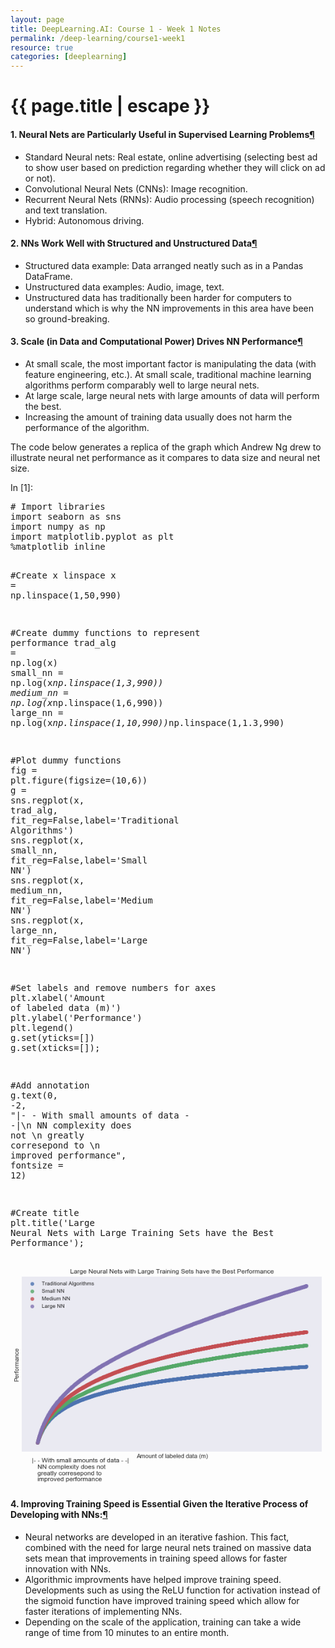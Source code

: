 ```yaml
---
layout: page
title: DeepLearning.AI: Course 1 - Week 1 Notes
permalink: /deep-learning/course1-week1
resource: true
categories: [deeplearning]
---
```


<h1 class="page-title">{{ page.title | escape }}</h1>

<div class="cell border-box-sizing text_cell rendered">
<div class="prompt input_prompt">
</div>
<div class="inner_cell">
<div class="text_cell_render border-box-sizing rendered_html">
<h4 id="1.-Neural-Nets-are-Particularly-Useful-in-Supervised-Learning-Problems">1. Neural Nets are Particularly Useful in Supervised Learning Problems<a class="anchor-link" href="#1.-Neural-Nets-are-Particularly-Useful-in-Supervised-Learning-Problems">&#182;</a></h4><ul>
<li>Standard Neural nets: Real estate, online advertising (selecting best ad to show user based on prediction regarding whether they will click on ad or not).</li>
<li>Convolutional Neural Nets (CNNs): Image recognition.</li>
<li>Recurrent Neural Nets (RNNs): Audio processing (speech recognition) and text translation.</li>
<li>Hybrid: Autonomous driving.</li>
</ul>

</div>
</div>
</div>
<div class="cell border-box-sizing text_cell rendered">
<div class="prompt input_prompt">
</div>
<div class="inner_cell">
<div class="text_cell_render border-box-sizing rendered_html">
<h4 id="2.-NNs-Work-Well-with-Structured-and-Unstructured-Data">2. NNs Work Well with Structured and Unstructured Data<a class="anchor-link" href="#2.-NNs-Work-Well-with-Structured-and-Unstructured-Data">&#182;</a></h4><ul>
<li>Structured data example: Data arranged neatly such as in a Pandas DataFrame.</li>
<li>Unstructured data examples: Audio, image, text.</li>
<li>Unstructured data has traditionally been harder for computers to understand which is why the NN improvements in this area have been so ground-breaking.</li>
</ul>

</div>
</div>
</div>
<div class="cell border-box-sizing text_cell rendered">
<div class="prompt input_prompt">
</div>
<div class="inner_cell">
<div class="text_cell_render border-box-sizing rendered_html">
<h4 id="3.-Scale-(in-Data-and-Computational-Power)-Drives-NN-Performance">3. Scale (in Data and Computational Power) Drives NN Performance<a class="anchor-link" href="#3.-Scale-(in-Data-and-Computational-Power)-Drives-NN-Performance">&#182;</a></h4><ul>
<li>At small scale, the most important factor is manipulating the data (with feature engineering, etc.). At small scale, traditional machine learning algorithms perform comparably well to large neural nets.</li>
<li>At large scale, large neural nets with large amounts of data will perform the best.</li>
<li>Increasing the amount of training data usually does not harm the performance of the algorithm.</li>
</ul>

</div>
</div>
</div>
<div class="cell border-box-sizing text_cell rendered">
<div class="prompt input_prompt">
</div>
<div class="inner_cell">
<div class="text_cell_render border-box-sizing rendered_html">
<p>The code below generates a replica of the graph which Andrew Ng drew to illustrate neural net performance as it compares to data size and neural net size.</p>

</div>
</div>
</div>
<div class="cell border-box-sizing code_cell rendered">
<div class="input">
<div class="prompt input_prompt">In&nbsp;[1]:</div>
<div class="inner_cell">
    <div class="input_area">
<div class=" highlight hl-ipython3"><pre><span></span><span class="c1"># Import libraries</span>
<span class="kn">import</span> <span class="nn">seaborn</span> <span class="k">as</span> <span class="nn">sns</span>
<span class="kn">import</span> <span class="nn">numpy</span> <span class="k">as</span> <span class="nn">np</span>
<span class="kn">import</span> <span class="nn">matplotlib.pyplot</span> <span class="k">as</span> <span class="nn">plt</span>
<span class="o">%</span><span class="k">matplotlib</span> inline

<span class="c1">#Create x linspace</span>
<span class="n">x</span> <span class="o">=</span> <span class="n">np</span><span class="o">.</span><span class="n">linspace</span><span class="p">(</span><span class="mi">1</span><span class="p">,</span><span class="mi">50</span><span class="p">,</span><span class="mi">990</span><span class="p">)</span>

<span class="c1">#Create dummy functions to represent performance</span>
<span class="n">trad_alg</span> <span class="o">=</span> <span class="n">np</span><span class="o">.</span><span class="n">log</span><span class="p">(</span><span class="n">x</span><span class="p">)</span>
<span class="n">small_nn</span> <span class="o">=</span> <span class="n">np</span><span class="o">.</span><span class="n">log</span><span class="p">(</span><span class="n">x</span><span class="o">*</span><span class="n">np</span><span class="o">.</span><span class="n">linspace</span><span class="p">(</span><span class="mi">1</span><span class="p">,</span><span class="mi">3</span><span class="p">,</span><span class="mi">990</span><span class="p">))</span>
<span class="n">medium_nn</span> <span class="o">=</span> <span class="n">np</span><span class="o">.</span><span class="n">log</span><span class="p">(</span><span class="n">x</span><span class="o">*</span><span class="n">np</span><span class="o">.</span><span class="n">linspace</span><span class="p">(</span><span class="mi">1</span><span class="p">,</span><span class="mi">6</span><span class="p">,</span><span class="mi">990</span><span class="p">))</span>
<span class="n">large_nn</span> <span class="o">=</span> <span class="n">np</span><span class="o">.</span><span class="n">log</span><span class="p">(</span><span class="n">x</span><span class="o">*</span><span class="n">np</span><span class="o">.</span><span class="n">linspace</span><span class="p">(</span><span class="mi">1</span><span class="p">,</span><span class="mi">10</span><span class="p">,</span><span class="mi">990</span><span class="p">))</span><span class="o">*</span><span class="n">np</span><span class="o">.</span><span class="n">linspace</span><span class="p">(</span><span class="mi">1</span><span class="p">,</span><span class="mf">1.3</span><span class="p">,</span><span class="mi">990</span><span class="p">)</span>

<span class="c1">#Plot dummy functions</span>
<span class="n">fig</span> <span class="o">=</span> <span class="n">plt</span><span class="o">.</span><span class="n">figure</span><span class="p">(</span><span class="n">figsize</span><span class="o">=</span><span class="p">(</span><span class="mi">10</span><span class="p">,</span><span class="mi">6</span><span class="p">))</span>
<span class="n">g</span> <span class="o">=</span> <span class="n">sns</span><span class="o">.</span><span class="n">regplot</span><span class="p">(</span><span class="n">x</span><span class="p">,</span> <span class="n">trad_alg</span><span class="p">,</span> <span class="n">fit_reg</span><span class="o">=</span><span class="kc">False</span><span class="p">,</span><span class="n">label</span><span class="o">=</span><span class="s1">&#39;Traditional Algorithms&#39;</span><span class="p">)</span>
<span class="n">sns</span><span class="o">.</span><span class="n">regplot</span><span class="p">(</span><span class="n">x</span><span class="p">,</span> <span class="n">small_nn</span><span class="p">,</span> <span class="n">fit_reg</span><span class="o">=</span><span class="kc">False</span><span class="p">,</span><span class="n">label</span><span class="o">=</span><span class="s1">&#39;Small NN&#39;</span><span class="p">)</span>
<span class="n">sns</span><span class="o">.</span><span class="n">regplot</span><span class="p">(</span><span class="n">x</span><span class="p">,</span> <span class="n">medium_nn</span><span class="p">,</span> <span class="n">fit_reg</span><span class="o">=</span><span class="kc">False</span><span class="p">,</span><span class="n">label</span><span class="o">=</span><span class="s1">&#39;Medium NN&#39;</span><span class="p">)</span>
<span class="n">sns</span><span class="o">.</span><span class="n">regplot</span><span class="p">(</span><span class="n">x</span><span class="p">,</span> <span class="n">large_nn</span><span class="p">,</span> <span class="n">fit_reg</span><span class="o">=</span><span class="kc">False</span><span class="p">,</span><span class="n">label</span><span class="o">=</span><span class="s1">&#39;Large NN&#39;</span><span class="p">)</span>


<span class="c1">#Set labels and remove numbers for axes</span>
<span class="n">plt</span><span class="o">.</span><span class="n">xlabel</span><span class="p">(</span><span class="s1">&#39;Amount of labeled data (m)&#39;</span><span class="p">)</span>
<span class="n">plt</span><span class="o">.</span><span class="n">ylabel</span><span class="p">(</span><span class="s1">&#39;Performance&#39;</span><span class="p">)</span>
<span class="n">plt</span><span class="o">.</span><span class="n">legend</span><span class="p">()</span>
<span class="n">g</span><span class="o">.</span><span class="n">set</span><span class="p">(</span><span class="n">yticks</span><span class="o">=</span><span class="p">[])</span>
<span class="n">g</span><span class="o">.</span><span class="n">set</span><span class="p">(</span><span class="n">xticks</span><span class="o">=</span><span class="p">[]);</span>

<span class="c1">#Add annotation</span>
<span class="n">g</span><span class="o">.</span><span class="n">text</span><span class="p">(</span><span class="mi">0</span><span class="p">,</span> <span class="o">-</span><span class="mi">2</span><span class="p">,</span> <span class="s2">&quot;|- - With small amounts of data - -|</span><span class="se">\n</span><span class="s2">   NN complexity does not </span><span class="se">\n</span><span class="s2">   greatly corresepond to </span><span class="se">\n</span><span class="s2">   improved performance&quot;</span><span class="p">,</span> <span class="n">fontsize</span> <span class="o">=</span> <span class="mi">12</span><span class="p">)</span>

<span class="c1">#Create title</span>
<span class="n">plt</span><span class="o">.</span><span class="n">title</span><span class="p">(</span><span class="s1">&#39;Large Neural Nets with Large Training Sets have the Best Performance&#39;</span><span class="p">);</span>
</pre></div>

</div>
</div>
</div>

<div class="output_wrapper">
<div class="output">


<div class="output_area">
<div class="prompt"></div>



<div class="output_png output_subarea ">
<img src="data:image/png;base64,iVBORw0KGgoAAAANSUhEUgAAAkoAAAGbCAYAAAA7qb+OAAAABHNCSVQICAgIfAhkiAAAAAlwSFlz
AAALEgAACxIB0t1+/AAAIABJREFUeJzs3XeYVNX9x/H3zLK7sMvSUXqxcCyAgg0EhWBDxRZrEmMJ
KmowiVGTWMGCGjUay09sWKNRYwdRLCAWwIYNxGNjV1TK0qQtW+f3x727zM7O7E6vn9fz+MhOuffM
7OzMZ77ne+71+Hw+RERERKQpb6oHICIiIpKuFJREREREQlBQEhEREQlBQUlEREQkBAUlERERkRAU
lERERERCaJXqAUj0jDH9gEXW2rZpMI6lwNnW2gf8Lr8YGGitPSMJY5gMdLHWTgy4/AxgKrCPtXaR
3+UzgGestQ+3sN37gXustR/HcawPAE9aa9/w374x5i3gLmvtMy3c/2Gc3/st8RpTpIwxuwFPuD92
AtrjvAYAHrHW3hbBtmYCF1trv2zmNtcA31prH41yyIHbOxK4AijCeR9cDPzVWvtjC/fbBxhvrT03
gn2VAidYaz+KesARMsb0B26x1h4fj/cJY8xo4BXAuhe1AlYD51lrl0S5zZDPpfu30Bf4BfABBcBH
7v62RLifqcBY4Alr7eXRjFVym4KSxEsdcIsx5m1r7depHkwAD/BfY8w+1tqtEd73EODeeA7GWntW
IrefDG6o2RMawugJ1tpxUW7riDBuc1U02w7GGNMDeATYy1pb5l52OfA0sH8Ld98d6BWvsSRQX8DE
eZvfWWv3rP/BGPM34A6c13A0WnouL6n/0mCM8eD8fq4BLo5wPxOAPi2FYJFQFJSylDFmAPB/QFug
B/ApcLK1dqsxphJ4EdgD+B2wHfBPoNa93cHASGttqTFmPHA+zjTtGmCitfarILusAP6FE0iGW2ur
AsZT4O5jFJAHfAL8yVq7IfAbd/3PON9Y3wGWAP3c+54JHAu0BopxKhHPt/B0vInzjfQWYGLglcaY
nsBdQB8gH6fac70xZor73D1ujDkN6IlThahzn6tLrLVv+20nD1gBDLfWfmuM+QfON+C+7vWvA7cB
f3P3NyRg+wDHuB9A2wNv4FTp6lp4fP6P5bJgz49bcRsOdAc+B84B7gGGAeuBLwGstWeEej7CHYM7
jsD9XYQTCLcHugFlwEnW2lV+v++2wBTge2AgUAj80Vo7x7+KZozZCtyI8wHdA7jdWvtv9/m/GTga
pxLxPrCbtXZ0wPC64Lwe/Css/8Z57dePv8nrHtiM80Hd3hjzEHAB8BCwM85r4mNgQojf1wRjzD04
f2uPWWsvN8Z4cV4Pw4ASnEB/FrAIWAYMsNaucMezALga57Uc9O/Ib+x5wANAT2PMLJygkOfuf1+g
A85r91n39pcDx7uPtRQ431r7c5DH0MANLp2A5c09Z9bar4wxI4Fb3fH6gBuAD/yfS2vtmc3tz1rr
M8bMAY5w97UrcDvQ2d3uHdbaB93K1+04v6tiYIv7vL5ijDkfWIvz2u7sjuVf1tpHg9zvb8Bk4Gec
QLcFmAT8CSeAPmutvTDU79Ba+577mt0ADAJ6A18Bp1hrNxlj9sMJmcVAFc7f6exQj6u550YSTz1K
2etsnCmQ4cBOQH/gSPe6AmC6tdbgTJc8BpzqflucgxMIMMaMAk4HDrDWDgFuAp5rZp9TcN5ogn2o
/gOowfkWvwfOG9CNYTyOXsC11toB7rgPBkZZawcDl+O82bbEB5wGnGSMCVb1eAx40Fq7F84HycHG
mJPcMv3PwO+ste/jfAifb63dG7gSGO2/EWttLTAdp8yP+/8CY8wAY0x7nArMG363D9w+OG+2w4Fd
gcOBEWE8PgCMMX1p/vnpCwy11p7qjr8VsIt7nyEtPR/hjiPE/k4B5ruvxx1wPnh+H+Q+++F8eA0B
puF8WAUqBFZba0fgBKwbjTGtcULGXjghaziwY7BBWWs/B+4HPjHGfOlOfx4FzILQr3tr7TLgKuAd
94P9OKDE/bvZx938DiGei63u62Zf4CJjTG/3sfbACda74VS5/mGt/QV4HjjVHc+uOIFzFmH8Hbmv
w7NwKkCHuRe3Bl631g7FCa03uds+DeeDfF/3cczECVnB7GiM+dQY86m73/NwAmZL7xVXA7e6r6c/
AGOCPJfNMsZ0BE4G5hhjWgHPuM/VXjih8WJjzDD35gOB31hr93BfbwC/AuYDLwF3un8fhwPXG2OG
B94PqMT5nV5nrd0FWAlcivMeOhT4o1uZDPo79Bv6XjjvA7u6tzvRGJMPvABcY60diPNefbv7ZbK5
xyUpoqCUvf4OlLvViak4f6T+36Dfcf9/IPCltfYzAGvtIzjfgsB5U9gJmOe+Od4EdDLGdAq2Q/eb
9KnAmcaYwHL8OOAYnA+nT3GqHruF8ThqcN7gcKdJTgd+Z4y5ETg34DGFZK1dDowHHjTGdKu/3BhT
jPOGdK07rgU4lZQ9g2zmSeB5t8eoI+6HTYDngcONMSU4H25P4FQ+jgBeDay0BfGUtbbW7cP4BqcC
EZYwnp8F1toa999HANOstXVuNeIRiPj5aEnD/qy1t+O8jv4K3I3zoRTsd1dmra2v7CzEqVoE86Lf
bQpxvpkfATxqrd3qPs8hpzSttRfh/H6uxKmG3gzMdasx4b7u3wV2d/tp/gH821r7bYhdPuHudwXO
h+521tr5OBXKCcaYW9hWVQMnyJ3u/vtM4CH37yvav6Oq+goSTuWs/nU1Dqca8pG7vQsIPWX3nbV2
T/e/7jihZ5b7Wm/uOXsa+D9jzOM4weGyMMYLcLMbzD4D3sJ5vm8HBuCE4Afdfc0F2rAt7C+rn1IN
MABoba19DsCtmj3Lti82gfdbaq39pP6xA3OstVXW2tU475GdWvgdgvM3X2mtrQa+wHk9DwJqrbUv
u+P42Fo7yH3+mntckiKaeste/8X5/T4NvIzzYefxu36T+/+agMvBmUYAp/T7mLX27wBumbkHsC7U
Tq21PxhjzsX54PVvvM0D/mytfcXdVlucb7ngVHz8x1Dg9+/K+g9bY8xQnA/I24DXcN5IpoYaS5Cx
TTfG/M8dV7XfuDzA/m44wRjTBWjSy+ROl0wDDgXOAP5hjNkrYKrldZxv5EfivLm/jvPNewvwVBjD
rPb7d+Dz0qwwnp9Nfv8O/L3Xuv8P+/kIQ8P+jDH/xKmmPIhTtcwn+GOr8Pt3c4+/AhqmZHBvF+ox
NWKMORrobK19COeD8ll3ynIZzodSWK97a+1SY8xOOJXFMcAbxpgLbPBm/Ca/V+M0lN+OM2X9Is7U
zKnutt81xrQyxuwL/JZtvVPN/R01J9TrKg/4p7V2qru9QpwvAS2y1j5rnEbp3WjmObPW3muMmY7z
dzMWmGyMGRzGLi4J9ly6YXa9bdwvtT3OdOswGr/O/QUrDHhxXosEuV9lwM/VAT/T3O/QFez1XOP+
2387A93rQj0uSSFVlLLXYTil3adw/ij3w3kzC/QeMKD+jcsYczxOD4MP58P2N8aY7u5tz8XpkWiW
tfZ/OCtk/uJ38SxgojGmwH0TvR+nVwGgHNjb3f8wnG/6wRwIfGStvRUnBBwb4jE15yKcN/CD3LFu
wKma/NXdfwec5+QY9/Y1QL77oVUKFFtr78HpxdiVbW+y9Y99qzu2SWwLK8OBA4BXg4ynJnAbMYjk
+XkZp/LnNcYU4XwY+8J4PqJ1GE7F5TFgFU6VLdLfXUteBk41xhS60zNnEPCB5NoI3GCclXv1+uOE
we9o/nXf8PsyxpyH06P0mhsQZuFUysJ1CM4U+FTgQ5r+vh4A7gQ+t9b+4F7W3N+Rv3BfV7OAs4wx
7dyfr8GZem2RMWYEzpcaSzPPmTFmHjDEOitMz8F5f+kYwRgDWWCrMaZ+arI3Tl/XXmHcr8oY82v3
fj1werNej2IM9Vr6HYYah6++6u5+wZlN9I9LEkxBKfMVG2M2Bfw3CKe8/bwx5iOcpt25OKXdRqy1
a4HfAI8aYxbifKDVAFustbNwGkdfN8Z8jvNh+mtrbbAPn0B/wmnYrXctTqPoJziNwx6c0ALONOGf
3XLz2ThNscH8F+hijPnSvc0mnPJ+SRjjARqCzG9o/AH6W2CYMeYLnAbg/1prH3evewGnEjQGJ/g9
4T5P/wP+YK0N/NYJzvTbAGC2tbYC+Ax4zwZfcfcC8JQx5tBwH4NrSsDv/L9E9vzcgBMMvsDpm1qF
U/WC5p+PaF2DsyryY5zelXcJ8nqM0cM44/0EmIfTJNtkKbm1dg5Oc/YjxphvjDFLcKoCx1hr17Xw
up8P7GKMeR6nMpkHfOn+nbVztxOue4BR7j7m44S0/m4AAqcquyeNe4aa+zvytxioNcZ8QPNVyQeA
GcACY8xiYDBOwAymoUfJHfO/cZ6X9S08Z38DrjHGfIJTTbzaWltK4+cybO606jE4Ae9znJB2pbX2
vRbuV40TZP7s3u8NnC+TcyLZf4CWfofBxlEJ/BqY5L7n3YPzXEX1uCTxPD5fOJ95kq3cb5JXAJOt
tVvcbzcvAz3CDESSgYwxpwAbrLUz3Tf1Z3EqI2FPZaYbN2xuZ639j/vz7ThN1H9P7chEJJOpRynH
WWd5fhXwoTGmGmce/iSFpKy3CLjXGHM9zvTJHEKvdsoUi4FLjDGX4Ly3fYbTHyYiEjVVlERERERC
UI+SiIiISAgKSiIiIiIhKCiJiIiIhJCQZu7y8o1qfBIREZGM0LVrScjDaKiiJCIiIhKCgpKIiIhI
CApKIiIiIiEoKImIiIiEoKAkIiIiEoKCkoiIiEgICkoiIiIiISgoiYiIiISQM0HpzjtvY+LEc/jt
b4/n178+kokTz+GKK/4e1baOPvowAB577GG+/HIRlZWVTJ/+AgAzZ07n3XfnxmXMM2dOZ+rUO4Ne
9/jjj3DMMYdRWVnZcNnEiedQVlYa0z4nTbqU6upqVqxYwbvvvh237YqIiGSihByZOx4WLV3Du58v
p3x9BV07tGHk4O4M7N856u1dcMGFgBM+yspKOe+8C2Ie4+9/fwYAy5f/zPTpL3DUUcdyxBFHxbzd
cLz22iscdNChvPnma3Hd59VX3wDAwoUfUlZWysiRB8Zt2yIiIpkmLYPSoqVreHbu9w0/r1xX0fBz
LGEpmIULP2Lq1DvJz8/n6KOPo7CwkOee+x81NTV4PB6uv/4WSkpKuOmmKSxd+j09e/aiqqoKgClT
JnPQQYcyd+5sSkuX8tBD91NXV0fnzp059tgTuPPO2/j8808BOOSQsZx00m+YMmUy+fn5rFixnDVr
VnPZZZMxZheeffYp5s6dQ0VFBR06dOD6629pdsw9evTi2GOP55prrmoSlNavX8/VV19OdXU1vXv3
ZeHCD3nqqRf48MMF3HffVAoLC2nXrj2XXnoV33xjGz3+Bx64h8cee5r//Odhtm7dyqBBgwF48MH7
WLduLRUVFUyePIWVK1fwn/88TH5+PqtWreSYY45n4cKP+PbbrznxxN9w3HEncO+9/8cnn3xMbW0N
o0aN4dRTz4jr705ERCTR0nLq7d3Pl0d0eayqqqq4++4HGDv2SJYt+4Gbb76dqVOn0a9ffz74YD5v
vz2Hqqoq7rvvYSZMmEhl5dZG9z/ttD/Qr19/zjzz7IbL3nvvHZYv/5n77nuYqVOn8frrr/Ldd98C
0K1bd2699S6OP/5kXnrpOerq6vjll1/497/v5v77H6G2tpYlSxaHHO+MGS9y1FHH0qdPP/Lz81m8
eFGj6x99dBoHHDCau+66jzFjDqK2thafz8dNN13P9dffzF133ceeew7lkUemNXn8AF6vl1NPPYND
DhnLyJGjANh//5Hcccc9DBu2P2+99SYAq1atYsqUm7nookt59NEHufLKa7jlljt48cXnAHj99VeZ
NOk6/u//HqBt25JYfkUiIiIpkZYVpfL1FSEu3xr08lj16dO34d8dO3biuusmUVRURFlZKQMHDmbF
iuXsuuvuAHTr1o3tttu+xW2WlS1ljz32xOPx0KpVK3bffRClpU5VbOedDQDbbbc9X3zxGV6vl/z8
fCZPvpw2bdqwatUqampqgm53w4YNzJ//HuvWreWZZ55i8+ZNPPfcU+y++8CG25SWlnL44eMAGDx4
COBUmYqKiunadTsA9txzCPfeezf77z+y0eMPxZhdAejcuTNr1qwBYIcddqRVq1aUlJTQo0dP8vPz
KSlpR1WV0zd11VXXcs89d7JmzRqGDdu/xX2IiIikm7QMSl07tGHluqZhqWuH1gnZn9frnDR406ZN
TJt2L88+OwOACy/8Iz6fj379duDNN2cBv2H16nLKy8sb3d/j8eLz1TW6rG/f/syc+RInn/w7ampq
WLTocze8zMPjaXyS4m+//Ya3336L++9/hK1btzJ+/Kkhx/raazMZN+4Y/vjHPwOwdetWTjzxaNat
W9dwmx122JFFi75g550Nixd/AUCHDh3YsmUzq1evpkuXLnz66UJ69+7T6PE3fkyeRo8pcMzOZSGH
SVVVFXPmvMnkydcDcOqpJ3LwwYfRrVv30HcSEZGctGzpWubN/pb1ayrw+XwUts5nj317MXR4y1/k
Ey0tg9LIwd0b9Sj5X55IxcXFDBq0B+eeeyZ5eU6lZPXqco444ig+/PB9zj77dLp1606HDh0a3a9j
x45UV9dw9913UFhYCMCIEQfwyScfM2HCmVRXVzNmzMEYs0vQ/fbq1Zs2bdpw3nl/AKBz5y6sXl0e
9LbTp7/IlVde0/Bz69atGTVqDNOnP99w2amnnsG1117F7Nmv06VLV1q1aoXH4+Fvf7ucyy+/BK/X
Q0lJOy67bDLff/9t0P3suONOPProgwwYEHzMLSkoKKBdu3acc84ZFBYWss8+w9h++25RbUtERLJP
fThaW76lyXVbK6r56N1SgJSHJY/P54v7RsvLN8a80W2r3rbStUPrmFe95ZL589+lQ4eO7Lrr7nz4
4fs89thD3HHHPakeloiI5LiF88tYuOAHqitrW7ytxwPFJYX8/vzhCR9X164lIedI0rKiBM7qNgWj
6HTv3pMbbriGvLw86urq+MtfLk71kEREJEdFEo78+XxOZSnV0raiJCIiIpkp2nAUqG07VZREREQk
wzXXbxQtjwd2H9IjbtuLloKSiIiIRCwR4cjfgIHbp7yRGxSUREREJEyJDkd4oHOXYoaP2ZHe/Tsl
Zh8RUlASERGRkOLVbxSKxwOd0iwc+cupoPTYYw/z0UcfUFvrnMftj3/8C7vssmvU25s48RwuueQy
3nhjVsP53erNnDmdBx+8j0cffZKiomIAJk26lGOOOZ7u3XtwyinHce+9Dzfs/4UXnmHNmjWMHz8h
tgcpIiISg2VL17JwXhkrf95AbW1i1mYVFOYxZFiftJhaa0naBqUla75m/vIPWV2xli5tOjG8+z7s
2nlA1NtbuvR73nvvbaZOnYbH4+GbbyzXXTeZRx75b9zGHGjr1q3cfvu/uPTSq5pcV1zclhtuuJr7
73+UgoKChI1BRESkJQmfUiOzwpG/tAxKS9Z8zUvfv9Lwc3nF6oafow1Lbdu2ZeXKFbz88ovst9/+
7Lyz4f77HwGcytBOOw1g6dLvaNOmDYMHD+GDD+azadMmbr31LvLyvNx443Vs2rSR1avL+fWvT+K4
405oYY9w+OHj+OKLz3jvvXcYMeKARtf16tWbPfccwn333c3EiX+J6jGJiIhES+EoPGkZlOYv/zDk
5dEGpa5dt+PGG2/l2Wef4sEH76d169acc875jB59EAC77bY7f/nLxfz1rxfQunVr/v3vu7nuukl8
+ulCtt++GwcffCijRo1h9epyJk48J6yg5PV6ufzyyVx88Z8YOHBQk+vPOus8zj77dD777NOoHpOI
iEgkEt1vlI7N2LFKy6C0umJt8Mu3Br88HD/+uIzi4mIuu2wSAF999SUXX/wnhg7dG6DhnGYlJW3p
16+/++92VFVV0qlTJ55++gnmzp1DUVExNTU1Ye+3d+8+nHjiKfzrX/9schLZgoICLrtsEldffTlH
HXVc1I9NREQkFIWj2KRlUOrSphPlFaubXt46+l/Ad999w4svPs8//3kr+fn59O7dh7ZtS/B68wDw
BKYYP08++R8GDhzMccedwMKFHzF//rsR7fv440/mnXfm8t1333LMMcc3us6YXTjkkLE8/vgjYVWp
REREWpLrK9XiKS2D0vDu+zTqUfK/PFqjRo2htHQpZ511GkVFbair83H++X+mbdu2Ld53xIgDue22
m3jzzddo27YteXl5VFVVhb1vj8fDpZdO4vTTTw56/e9/fybvvfdO2NsTEREJlOhwlA39RtFI23O9
Nax627qWLq1jX/UmIiKSbRIajrJ8Ss1fc+d6S9ugJCIiIk0pHMWfToorIiKSoRK9jD+X+o2ioaAk
IiKSZhIdjnK13ygaCkoiIiJpQOEoPSkoiYiIpIjCUfpTUBIREUkihaPM4k31AJJl4cKPGDlyb954
Y1ajy08//RSmTJkc1jbKykqZOPEcACZNupTq6uq4jG3ixHO4445/NfxcWVnJCSccBcC0afdy9tmn
NToa+DnnnMHy5T/HZd8iIpJ4C+eX8dAd7zH1xreY8dTncQ9JBYV57DeqP+f9YzTjLzxAISmO0rai
tHnxIja8+zZV5eUUdO1Ku5EHUrz7wJi22bdvP9588zUOPvgwAL777lsqKiqi2tbVV98Q01gCvfHG
axxwwGiGDNmryXXLly/nP/95mDPOOCuu+xQRkcTRASCzQ1oGpc2LF7H6uWcafq5atarh51jC0k47
7cwPP5SxadMm2rZty6xZMzn00MNZuXIFALNnv8FTTz2O1+tl8OA9Oe+8C1i9ejXXXHMFPp+PTp06
N2zrhBOO4vHHn+GWW27goIMOZdiw/VmwYB5vvvkal18+mZNPPpaBAwezbNkP7LXXPmzevIklSxbT
p09frrzy2iZj+/OfL+Kmm6Ywbdp/yMvLa3Tdb397GjNmvMD++49sOCediIikHx3jKPuk5dTbhnff
Dn55HE7zMWrUGObOnY3P52PJksUMHDjY2faGX3jwwXu5/fapTJ06jdWrV/Hhhwt49NFpHHzwYdx5
570ceODosPezYsVyzj77fO6++wGeeeYpjjvuRO677xE+//wzNm7c2OT2O+00gLFjj+TOO29rcl1R
URv+9rfLmTLl6ohOnSIiIom3cH4ZD9z2DlNvfIv35y6Nb0jyQOeuxYw7eTDn/X00J43fRyEpydKy
olRVXh708uoQl0fikEPG8q9/3UiPHj3ZY48hDZf/+OMy1q9fx8UX/wmALVu28NNPP7Js2Q8cddRx
AAwatAfPP/9M0O0C+B/lvF279nTr1g2ANm3a0L//DgAUF7elqqoSKGly/1NPPYPzzhvPggXzmly3
555D2XvvfXnggXsif9AiIhJXqhzljrQMSgVdu1K1alWTy/O7do152z179qKiooJnnnmSCRMm8vPP
PwHQvXtPtttue/7977tp1aoVM2dOZ+edB1BWVsbixZ+z884DWLLky6ZjLShgzZrVAHz99VcNl3s8
IY+GHlJeXh5XXDGZv/71gqDXn3PO+Zx99mkN+xMRkeRROMpNaRmU2o08sFGPUsPlIw6Iy/YPOugQ
Zs2aSZ8+fRuCUseOHTn55N8xceI51NbW0r17D8aMOYTTTx/PNddcwRtvvEaPHj2bbOuoo47lhhuu
4bXXXqV37z4xj61Pn36cdNJvefrpJ5pcV1hYyGWXTWLChDNj3o+IiLQskeHI4/XQqXORwlGaS9uT
4m5evIgN771DdXk5+V270m7EATGvehMREWlJIsORVqqlp+ZOipu2QUlERCRZFI5yW3NBKS2n3kRE
RBJN4UjCoaAkIiI5Q+FIIqWgJCIiWU3hSGKhoCQiIllH4UjiRUFJRESygsKRJELOBKWFCz/ixRef
jfvJbJtzwglHcdJJv+Wkk34DQFlZKTfffD133XUfU6ZMZvPmzVx//c0Ntz/66MN46aVZSRufiEgm
W7Z0LQvnlbHy5w3U1sZ/sbXCkUAaB6VlS9fy1efL2bB+K+06tGaXwd0z8oBcTz/9BMOGDadPn35N
rvv880959dWXGTv2yOQPTEQkAy1bupZ5s79lbfmWhGxf4UgCpWVQWrZ0Le/P/b7h51/WVTT8HO+w
NGfOGzz33P+oqanB4/Fw/fW38P333zJ16p3k5+dz9NHHUVLSjmnT7qG4uC0lJe3YccedGD9+Avfc
cxefffYJdXV1nHzy7xgz5uAm27/ggguZMuVq7r77gSbXnXvuH5k27T6GDt2b7bbbPq6PS0Qkmyyc
X8ZH88qora6L+7YVjqQ5aRmUvvp8eYjLV8Q9KC1b9gM333w7rVu35qabpvDBB/Pp0qUrVVVV3H//
I9TW1nLKKb/m3nsfpFOnzlx99RUAzJ//HsuX/8TUqdOorKxkwoQz2Wef/SgpaXyy22HDRrBgwTwe
f/wRRo0a0+i6Ll224+yzz+XGG6/l1lvviuvjEhHJdOo5knSQlkFpw/qtIS6viPu+OnbsxHXXTaKo
qIiyslIGDhwMQJ8+zh/P+vXrKC4uplOnzgDssceerFmzhu+//xZrv2LixHMAqKmpYcWKnykpMU32
ccEFFzJ+/O/p2bNXk+sOPfRw3n57Ds8/3/TcdiIiuUbhSNJNWgaldh1a88u6pqGoXYc2cd3Ppk2b
mDbtXp59dgYAF174R+pP6eL1Okcz79ixE1u2bGbdunV07NiRxYsX0a1bd/r27ceQIXvz979fTl1d
HQ8//EDQIARQVFTMJZdcxuTJlzcEMH8XXXQpEyacwZYtm+P6+EREMoHCkaSztAxKuwzu3qhHadvl
3WLa7gcfvM/48b9v+HnSpGsZNGgPzj33TPLyWlFSUsLq1eV0796j4TZer5cLL/wbl1zyZ4qL2+Lz
1dGrV29GjDiQTz75mPPPP4uKii0ceOCvKCoqDrnvoUP35uCDD+Xrr22T6zp27MgFF1zIpZdeHNPj
ExHJFApHkinS9qS4zqq3FWxYX0G7Dm3YZXC3lK16e+yxhzj55N9RUFDANddcyT777Mfhh49LyVhE
RDJVwlb/EX6rAAAgAElEQVSseaBzl2KGj9kxI1dHS+pl5Elxe/fvlDYv+KKiIiZMOIPWrVvTrVsP
Djro0FQPSUQkIyRyOX/nrgpHknhpW1ESEZHMlMhwpGk1SYSMrCiJiEhmSdSxjhSOJJUUlEREJGqJ
aspWOJJ0oaAkIiIRUTiSXKKgJCIiLUpU31GrfC977d9X4UjSloKSiIgEpeX8IgpKIiLiR+FIpDEF
JRGRHKdjHYmEpqAkIpKDdKwjkfAoKImI5BAd60gkMgpKIiJZLlHL+bViTXKBgpKISBZKVDhSU7bk
GgUlEZEskai+I48HOikcSY5SUBIRyWA6EKRIYikoiYhkoIQ0ZWtaTaQJBSURkQyRqOqRjnUkEpqC
kohIGktUONJyfpHwKCiJiKShREytKRyJRE5BSUQkTSRiSb+askVio6AkIpJCCZlaU1O2SNwoKImI
pEAiptbUlC0SfwpKIiJJoqk1kcyjoCQikkAL55fx2Yc/snVLdfw2qqk1kaRRUBIRiTMd70gkeygo
iYjEgY53JJKdFJRERGKQiKZs9R2JpA8FJRGRCGlqTSR3KCiJiIRJR8sWyT0KSiIizUhE9ahNUT6D
9+mlcCSSARSUREQCJCIcqe9IJDMpKImIuOI+tabjHYlkPAUlEclpiageqSlbJHsoKIlITop39UhT
ayLZSUFJRHKGqkciEikFJRHJeqoeiUi0FJREJCvFvXqkxmyRnKSgJCJZJd7VI02tieQ2BSURyXjx
rh5pak1E6ikoiUjGUvVIRBJNQUlEMsrC+WUsXPAD1ZW1cdmeqkci0hwFJRFJe1rWL5JdNi9eRPnT
T1L180/g8zW53tumDR0PP5LOR4xLwegaU1ASkbSlZf0imWvNzBmsfeVlfBUVEd+3rqKCNS8+D5Dy
sKSgJCJpRdUjkczQUlUoZrW1/PLWHAUlERFQ9UgkHSU8DLWgdvOmpO8zkIKSiKSMDgopknqxTJEl
Wl5x21QPQUFJRJJv2dK1zH3VsvGXyrhsT1NrIs1L5zAUUl4e7Uf/KtWjUFASkeSJ5/SaptZEGsvI
MBSCt00RHQ8/IuX9SaCgJCIJFu/pNVWPJJdlUxgCwOOloGdPup54MsW7D0z1aIJSUBKRhFD1SCQ6
qW6gjrd0qg5FQ0FJROJq4fwyPny3lLra2N/gVT2SbJVVYSgDqkKxUFASkZjFc3pN1SPJFlkVhrxe
CnpkbxhqjoKSiEQtntNrJe0LGTXWqHokGSdb+oYyfYosURSURCRiml6TXJQNgUhhKHIKSiISFk2v
SS7IhukyhaH4UlASkWbFc3pN1SNJF5keiBSGkkdBSUSCitf0Wl6eh71H9lP1SFIio6fLsnw1WaZQ
UBKRBppek0yVsYFIYSjtKSiJCAvnl7FwwQ9UV9bGvC1Nr0kiZWQgUhjKaApKIjkqntUjTa9JvGVi
IFLfUHZSUBLJMcuWrmXuq5aNv1TGvC1Nr0msFIgk3SkoieQIrV6TVMq4VWaaLhOXgpJIltPqNUm2
jKoSKRBJCxSURLJUvAKSptcklEyqEmm6TKKloCSSReLVoO3xeujeqx1Dh/fV9JoAGVIl8njIa9uW
DoccpkAkcaOgJJIF4tWgreqRZEqVSBUiSRYFJZEMFq8G7ZL2hYwaa1Q9yiEKRJJKs0pn81rZHLbW
Bv9y1zqvNYf2Hc1h/cYkeWRNKSiJZKB49R9p9VpuyIRQpECUXVoKQi3ZWruVl5e+BpDysKSgJJJB
4hGQtHotu6V9L5FWmWWFWINQOGp9dbzz0wIFJRFpmQKSBJPuoUhVosy0ZM3XzCqdTemGH6j21aR0
LJurYz9zQKwUlETSVLxWsKlBOzukdShSlSijLFnzNc99M4PlW1biIz2nYusV5xeleggKSiLpJl4r
2NSgnbnSORSpSpQZkjE1lmh5Hi8H9ByW6mEoKImki3gFJDVoZ5Z0DUUKROktG4JQc9rkteYQrXoT
EYhPQFL/UWZIy9VnmjZLS5k0PRaLdApEoSgoiaSIAlJ2S8tKkUJRWsmFMJQJQaglYQUlY0xH4CZg
R+BE4GbgImvtugSOTSQrKSBln3SsFGnqLPUUhLJDuBWl+4HXgH2BjcBy4D/AkQkal0jWiUdA0gq2
9JBu1SKFotTJ5jDkwUOP4u05bqdx7Np5QKqHkzLhBqX+1tr7jDHnWWurgMuNMZ8lcmAi2SIeAUkr
2FIn3apFCkXJl61hSEEoPOEGpRpjTHtwXiHGmJ2B2E4uJZLlFs4vY+GCH6iurI16GwpIyZdO1SKF
ouTJ1jCUC1NjiRZuUJoEvAX0Mca8AAwH/pCoQYlksngcRVsBKTnSqVqkUJR42RiGFIQSz+ML883B
GNMF2A/IA9631q4Mddvy8o3Z8QoUiYACUvpLm2qR10tBD60+S4RsC0OaHkuOrl1LPKGuC3fV26+A
66y1I4wxBphvjDnVWjsvXoMUyVQKSOkrHYKRKkXxpzAkyRTu1Nu/gNMArLXWGHME8BiwT6IGJpLu
FJDSS1pMo+k4RXGVLUefVhDKbOEGpdbW2kX1P1hrvzLG5CdoTCJpTQEpPaRDMFK1KHbZUh1SGMpe
4Qalr4wx/8SpIgGcAnydmCGJpKdYA5LH66F7r3YMHd5XASlC6RCKVC2KTTZUhxSGclO4QWk8cB3w
X6AaeBs4O1GDEkknsQYkHUU7cukQjFQtilw2VIcUhiRQ2KveIqFVb5INli1dy5vTl1CxpTqq+ysg
hS/lwUjVoohkeiBSGJJA8Vj1dgZwC9DRvcgD+Ky1eTGPTiTNxHokbQWklqU6GKlaFJ5MDkQKQxIv
4U69XQWM9m/oFsk2CkiJlcql+gpGzcvU/iGFIUmGcIPSTwpJkq0UkBIjZcFI02ghZWog0tGnJZXC
DUofG2OeAV4DttZfaK19NCGjEkmS2S8vwX4R8iDzzVJAaixVwUjVoqYyMRCpOiTpKtyg1B7YiHOO
t3o+QEFJMlIsK9kUkBwp6TNStaiRTOwhUnVIMk1YQclae2bgZcaYNvEfjkhixbrU3wzanjFH7hrn
UWWOpFeNFIyAzAtEqg5JNgl31dvxOA3dbXFWvOUBbYDtEjc0kfiJdal/rh5JW8Eo+TJp2kyBSHJB
uFNvNwFnARcBU4DDgC6JGpRIvMTaqJ1rASnp02k5HIwyqUqkQCS5LNygtM5aO8cYMwJob62dbIz5
OJEDE4lVLI3auRKQUtFnlGvN10vWfM2s0tmUbviBal9NqofTLPUPiTQVblCqMMYMAJYAo40xs3Ea
vEXSTix9SG2K8zlo3K5ZHZCSPZ2WS8EoU6bNFIhEwhduULoC51xvvwf+AUwApiVqUCLRiKUPKZtX
siW7apQrwSgTQpECkUjsojrXmzGmo7V2Xajrda43SaZY+pCyNSAltWqU5X1GmdBLpB4ikdg0d663
sIKSMeYA4C9sO9cbANbaoF9TFJQkWWLpQ8q2pf7JDEfZWjVK91CkQCSSGDGfFBd4GLgaKIvHgERi
FUsfUrY0aidzSi0bg1G6hyJNm4mkh0jO9aajcEvKLZxfxkfzyqitrov4vtnQqN0Qjn76MaH78eQX
0HqHHeh0xLismE5L51CkKpFIegs3KN1hjPkPMBtoWN+q8CTJksuN2kmZUsuiPqN0DUUKRCKZKdyg
dL77/wP8LtO53iThYj1gZKb2ISUjHGXLdFo6rj7TtJlI9gg3KHW31mbep41ktFw7YGTCw1GGV43S
tVKkUCSS3cINSu8YY8YBr1pr0/vQspLxYplmy7Q+pESHo0yuGqVbpUhTZyKJNWN+KW998hObKqpp
2yaf0UN6Mm54v1QPK+zDAywHtoeGr3EewGetzQt2ex0eQKIRyzRbq3wve+3fNyP6kBSOmkq3apFC
kUj0Fi1dw9Ozv+Gn8i1R/zXneT3keT2MG9EvKWEpHocHGGut/SxO4xFpItpptkypICU0HHk8FPTs
lVFTaulULVIoEgltxvxSXllQRkVlbVL3W1vnRKy3Pvkp5VWlcIPSk4B6lCTuYplmS+dG7YZl/Mt/
hrrID2XQogzqN0qnapFCkeSqeFR5kq22zsfmisg/G+It3KD0pTHmKuB9oOErsbX27YSMSnJCtFWk
dG3UTvQxjjJlSi1dqkUKRZLNUlXpSbbiNvmpHkLYQakT8Cv3v3o+QMs8JGLRVpHSdZptzcwZrJnx
ElRVxX3b6R6O0qVa5MFDcX4RY3ofoNVnknEysdqTLKOH9Ez1EMILStbaXwEYY0qAPGvt+oSOSrJW
tFWkdJtmS2TPUTqHo3QIRqoUSbrLlWpPou3Wr2PK+5Mg/FVvO+D0Ke2Is+KtDDjJWvtNsNtr1ZsE
iraKlE7TbLkYjtJhGk3HKZJUU8UnudoU5nH4sL5JDUnxWPV2L3CTtfYZAGPMScD9wOiYRydZLdol
/+kyzZbIvqN0DEepDkaqFkmyqOqTeB4P9OxSzEljdmJg/86pHk7Uwg1KXepDEoC19mljzBUJGpNk
iUyeZktU31FeSQkdDjksLcJROkyjqVok8aTwkxgeoG1RPofs0zstpsKSLdygVGmMGWqtXQhgjNkL
2JK4YUkmy9Rm7YRMraXRMY5SHYxULZJIacor/rKlypNM4QalPwPPGmPW4oTLTsDJCRuVZKxMqyIl
amqtoFfvlIejVAcjVYskFAWg+ElFP0+uaTYoGWP+aa39O9ARGOD+5wWstTb+a6Elo01/8lN+LI1s
QWSqqkiJmFpLdc9RKoORqkUCmvqKlao96anZVW/GmFLgLOBuYDxONalBqANOatVbbol2qi3ZVaRE
VI9SHY5S1XytYJRbFICio2pP5ohl1dsU4FKgO3BNwHU64KRENdWW7CX/8a4eeQoK6DTu6JSEo1QF
I02jZScFoMio4pObwj2O0pXW2mvD3agqStkvmipSMqfZElE9SkXfUSqm01Qtyg4KQeFR1UcgPsdR
+i0QdlCS7BZNFSlZ02zxrh6lYmot2VUjBaPMokbolin8SDzppLgStnStIsW7epTsqTUFI/GnSlBT
mvKSVNJJcSUs0VSRevXrwFGn7JmgETkBaeWjD1OzZnVctpesqbVkT6cpGKUPVYMaUwCSTBBWj1Kk
1KOUXaJZ9p+oqbbNixex9uXpVHz3LdTG/o07WdWjZFaNFIxSQyFoG019SaaJuUfJGNMXeADoBxwA
PAH8wVpbGofxSZpKp6m2ePceJbp6VF81WrFlFXXUJWQf/rQqLfEUhBSAJDdFclLcm4F/AiuB/wKP
AgcmaFySYunSsL1m5gzWvPQC1NTEvK1EV4+SWTVSMIq/XA5CCkAioUVyUtzX3CN1+4D7jTF/TOTA
JHUinWqLdxUp3s3ZiaoeJbPXSNNpscvVIKQQJBKbcINShTGmF04DN8aYkUByj3gnCRfNVFs8q0jx
bM5OVPWoPhz9vGVFXLcbjKpGkculFWNqhBZJjnCD0oXADGBHY8ynOKvgTkzYqCTpIp1qi2cVKZ4B
qVWXLmz/+zPiWj1K1pSaglHLcqkqpEqQSHpo6aS4PYC7gJ1xjqF0AfAL8JVOipsdli1dy9xXLRt/
CT8ExGvZf9wCksdLQc+ecZ1eS0Y40nRacLkQhrxeDz06F6kaJJIBWqooPQR8DNwHnIyz0u3MhI9K
kmL2y0uwi1YSyadRPKba4rWCLd69R8kIR23zixnT+4CcrxplcxjSlJhIdmkpKPW01h4GYIx5E/g0
8UOSZEhFw3Y8VrB5WrWi09HHxq33KNHhKJerRtkahhSERHJLS0Gp4Su/tbbaGKPptgwXTcN2rFNt
cQlIcWzOTnQ4yrVeo2xroFYQEhF/4TZz18umL4Y5Z+H8Mj58p5S6uvB/jbFMtcUjIMWrOTuR4ShX
qkbZEogUhEQkEs2ewsQYUwn85HdRT/dnD+Cz1u4Q7H46hUn6iXRVW0n7QkaNNVFNtaVLQFI4ily2
TJdpxZiIRCKWU5hkzydADoukH8nr9bDPAf0YOrxvxPtJh4CUyHCUTVNqmV4dUlVIRJJFJ8XNYpH2
I0XbsL158SKWP3AfdRs3RDNMILYVbIk8CGSmh6NMrhApDIlIssR8UlzJPJH2I0XTsB3rcZBiWcGm
cNRYpgYihSERSXcKSlko0n6kSBu2UxWQEnlutUwKR5k2baYwJCKZTEEpyySyHykVASnXK0eZFIrU
QC0i2UhBKYtEEpIi7Uda/tADbHzv3ajGFU1AmlU6m1dK36S6LvzjPYUjXcNRJk2dKRCJSC5RUMoS
kYSkSPqRYlnJFmlASlT1KN3CUSaEovxWXnbo0Y4jh/fVdJmI5DQFpQwX6cq2cPuRYlrJ5vFQsv8I
up95Vlg3T0T1qMBbwNh+Y1IejtI9FKk6JCLSPAWlDBbJyrZw+5Fi7UMK9zhIiagepfogkOncT6SG
ahGR6CgoZaiF88v44O2lhHMYrHD7kWLpQwo3IMW7etTKk0f/9n05rO+YpIajdK0UKRCJiMSXglIG
iiQkhdOPFMs0WzgBKd7Vo1RUjtKxWqRpMxGRxFNQyjCRHCOppZC0ZuYM1sx4CaqqIh5HXrt2dBt/
TosB6YmvnmVt5bqItx9Mz+JuSQlH6VgtUigSEUkNBaUMEq+VbbFUkMJZyRbP6bVkNGWnUzDS1JmI
SHpRUMoQkYSk5la2Rd2H1MJKtnhPryWyepQu02gKRSIi6U9BKQOEG5I8Htj3wP5BV7Ylqg8pntNr
iaoepUMw0tSZiEhmUlBKc/EISdFWkZrrQ4rn9Fq8q0epDkYKRSIi2UNBKY2FG5JCHSMp2iqSp6CA
TuOODtqHNKt0Ni8vfZ1aX2whJJ7Vo1QGI02fiYhkNwWlNBVuSAp1jKRoqkjNNWrHKyB1bt2J35hf
x1Q9SmXztapFIiK5RUEpDYUbkoKtbIuqitRMo3a8AlIs02upCkaqFomIiIJSmoklJEVTRQrVhxSP
gBTL9FoqptMUjEREJJCCUhqJNiTFs4oUj4AUzfRaKqpGmkYTEZGWKCiliWhDUryqSPEISJFOryW7
aqRgJCIikVJQSgPRhKR4VJHicZDIVp5WHNH/4LCm15JdNVIwEhGRWCkopVg0IWnNzBmsefF5qA2/
EuNfRYrHQSLDDUj14ejH8i1R7ytcCkYiIhJvCkopFE1Iiniqza+KtGTN1zzx3g0JD0jJCkcKRiIi
kmgKSiky++UlEYWkaKba6qtIP3Qr4O4EB6RkhCOtShMRkWRTUEqBhfPLsF+sbPF29SEp4qk2vyrS
Y18+zYLPPop6rM0FpGSEI1WNREQklTw+X/zbasvLNyb7gMkZY+H8Mj54eyktPe31ISnSqbb6KtK7
xatiWsUW6hhIiQ5HqhqJiEiyde1a4gl1nSpKSRRpSFp2681UfLk47O2XjBjJ+qMP5Novn2Tjyk1R
jTHUMZBmzC9lxrxSqqrrotpuc1Q1EhGRdKWKUpJEEpLGDGoVWT9SXitqDx7BEz1WRN2HFCwgJeo4
R6oaiYhIOlFFKcWWLV3LR++VtRiSStoXsn+7H/npjvD7kfLatWPxwYZZrZdAZeRjCwxIiZpaUzgS
EZFMpKCUBHNftdTWND9llZfnZZDne9Y893rY263daxAPDtzMxuqyiMcUGJASMbWmcCQiIplOQSnB
pj/5KRt/ab7U4/HATr4y2nz0ZngbzWvFD8N24Pm+K6E6svGU5Lfl9N1OYdfOA5gxv5S7FsyN69Sa
wpGIiGQTBaUECudYSR4PDPAso9fX4YWkmuLWvLxfEaXdWj4Gk7/6Zf49fXvw3xe+4cfy2RHdvzkK
RyIikq0UlBIknGMlRRKSfMCP3Vvz3K/aRTQODx7267YXQ9ocxKOvfMXqXz6L6P7N6dVV4UhERLKb
Vr0lwOyXl4R1QMmdNi6i78qWDwbpA77coZA3hrWPaBydW3eif93+vP9+Xdx6j7SUX0REso1WvSVR
eCHJR7cN39J3VfMhyQfUeWHBoCI+2r1t2GMoyW+L8Yxm/nu1/FhbE/b9QinI9zJu/34KRyIiknMU
lOIovFOT+Oi4+Sd2X/VeC7eCza09vD68HT90Lwx7DAUb+rDqq91YRWwBSX1HIiIiCkpxU3+spOb5
KKzayNDlb7RwKyjrls+LYzqGP4DqQiq/G0TFhi7h3ycI9R2JiIhso6AUJy0fK8lHQfUWdi1f0Mwt
HBGFpDovVT/uSO2KHcMeayBNrYmIiASnoBQHs19e0sKxkny0rt7ILqsW0Lni5xC3cIQdknxQXd6D
mtLBEY+3Xpf2rTltrFH1SEREJAQFpRi13JfkTLeN+OG5ENduE9bKNh/UVRdQ/f1g6qKcZtP0moiI
SHgUlGLQcl+SD29tbcjpNp/f/+fv0cLKNh/4fFCzOroqUqs8D0eP7K/pNRERkQgoKMWg+b4kJ9n0
W/dZ0Om2SEKSzwe+KKtI6j8SERGJnoJSlJrvS/KBD7pt+Jb+678Idm3D/5sLSfXHAq39pRPVX+8b
0fjUfyQiIhI7BaUoNN+X5ISkwuqN7F4+L/CaRv8OGZJ87m2jmGpTQBIREYkfBaUINd+X5CQcb11N
k76ksEKSz6/aFOFUmwKSiIhI/CkoRSh0X9K2MlC/dZ836ksKJyT5n3KvJoJl/wpIIiIiiaOgFIHQ
fUnbSkGBfUn+IakmDz4YGBCS/KpI1Hmo/mmnsA4e2a44n7PG7aaAJCIikkAKSmFatnQtXy9aFeSa
bUknsC/JPyRtKPYye9+Sbedt8wVUmsKcatMyfxERkeRRUArT3FctPv/5McA/7fj3JQXeqsnRtgNC
Ujir2hSQREREkk9BKQzBp9z80862vqRmQ5KvaYhqqR/JA+w/qBvjj9wt6vGLiIhIdBSUWhB8yq1x
4qnvS4ooJIXRj6Q+JBERkdRSUGrBvNnfNZ1y8/uxvi+puZDU5O4t9CNpmk1ERCQ9KCg1Y+H8MtaW
b258oX/q8dWxa/mCJiHplyKvE5KCTLU114+kaTYREZH0oqAUQvADSzaOPd02fkengPO41Xhhzn4l
TapILR1lW9NsIiIi6UdBKYR5s78LOLCkr8mU225BTlHywcAiyroVNr68mak2VZFERETSl4JSEMuW
rmXd6sApt8Y/7BLkFCXzBxfxYcARt5ubalMVSUREJL0pKAXhNHD7XRAwj1ZUua7JKUrmDW56WpLm
QtIIVZFERETSnoJSgKYN3I1Dkreuhp3XfNzosi/7F4YdkvK8Ho45QCvaREREMoGCkp+mDdxNl60F
nvD2lyIvbwxr3+g2oUKSTmArIiKSWRSU/DRp4A4ISUWVa+nnd8LbGi/M3rek0W2ChST1IomIiGQm
BSVXkwbuIOv7/afcfMD7A4u2neSW4CFpt34dufiUIQkYsYiIiCSagpKrcQN3YEhq2sAd2JcULCSp
YVtERCSzKSgRrJrU+PrABu7AvqTAkOTxwHEH7qCGbRERkQynoERANanJlFvjBu7AvqTAkKRVbSIi
Itkj54NS42pSsCm3bQ3cgX1JdZWtG4UkNW2LiIhkl5wPSo2rSYHXNm7gbtSXVOelpnRgw3Vq2hYR
Eck+3lQPIJUaVZOCTLn5N3A36kvyQfVPOzacu00hSUREJDvldFDaVk1qGpL8q0l1nsZ9SdU/7kzt
ih0BhSQREZFslrNBqXE1qen1/tWkJf0KG/qSasp7KCSJiIjkiJwNSg3VpCBTbv7VJP8pt9pfOlFT
OhhQSBIREckFORmUmhw3KUB9Ncl/ys1/hZtCkoiISG7IyaAUbjWpYcrNb4WbQpKIiEjuyLmgtK2a
FCwkbasm+U+51a9wU0gSERHJLTkXlLZVk4Jd61STfGybcqtv3u7SvlAhSUREJMfkVFBqqCYFnXLb
Vk1a3T6PH7oXUlfZmprSweTneTlt7C5JHq2IiIikWk4FpUZH4W5iWzXp3SFtwQc1pQPxeOCokf10
WhIREZEclDNBKdJqUs3qHtRt6MJxB+6gE9yKiIjkqJwJSgvnlbVYTarxOtWk+im3EYO6KSSJiIjk
sJwJSuUrN7VYTXp/YBE/dCukpnQgXdoXMv7I3ZI8ShEREUknORGUli1dS3VVbYhrnWpSefs8Ptq9
LTWre5C3eTs1b4uIiEhuBKV5s79rtprUqeLnRlNuat4WERERyIGgtGzpWtaWhzpdiVNNWt0+r2HK
TX1JIiIiUi/rg9LCeWUhq0neuppt1aSKtnTy9FRfkoiIiDTI+qC06udfQl5XUrmmoZpUu2wX9SWJ
iIhII1kdlJYtXUtNbahjAvjot+6LhmpS98I+6ksSERGRRrI6KDlN3MGvK6pcR13BSn7Yvg38tCsn
jdk5uYMTERGRtJe1QanhSNxBk5KPndZ+zLtD2lL9046M22MfVZNERESkiawNSl99vhxfXR3gaXKd
t66GQt9yStt3pnvtIK1yExERkaCyNij9vHQNwUISOE3cy7sWULtsF025iYiISEhZGZSWLV1Lxdaa
4Ff66ui3/gsW9eyoBm4RERFpVlYGJecEuMGrSYW1FdTlr+T7yqGqJomIiEizWqV6AIkQ+thJPtpv
XcU7gzrRvVbVJBEREWle1lWUli1dS01NXcjri2q/p6y4u6pJIiIi0qKsC0ofvv5lyOuKKtfx2e6b
6FC9o6pJIiIi0qKsC0qr11aGuMZH//UfU9qhE6cOH5nUMYmIiEhmyqqgtGzpWmobmrj9DzTpw1tX
Q3Wbcjps3EPVJBEREQlLVgWlRe98hbeuFuf4SY1XvZVUruGDnTqrmiQiIiJhy6qgtHz5Ruq8eU0u
9/h8bL9lEb+0Ga5qkoiIiIQta4LSsqVrqaqtP9pB42m3VnVVbG67TtUkERERiUjWBKVF73zlxqOm
026t6ir5plcPVZNEREQkIlkTlFb8vB48HhpXk5xptzY169ht+NjUDExEREQyVtYEpZra+ofiX01y
QpM370cO333vpI9JREREMltWBKVv5iyk1hOsPwnyaytYs12P5A9KREREMl5WBKWF73+H11d/2pJt
x5+HRmIAABuySURBVFHy1tXQtrqckWOPTdXQREREJINlRVDaXFNInaf+ofioryr5PF68eT+piVtE
RESikhVBqdaTj8/j36PkVJVa1VWzuXfvlI1LREREMlvGB6UZT71ErSff7xKnouTx1eH1VbL3r8al
amgiIiKS4TI+KK39diOehgbubdUkj68Or2ejpt1EREQkaq1avkl6q/G1xedpeiJcn8dLbaeC1AxK
REREskLGV5RqPQVB+5PyfNXsN/bglI1LREREMl9GB6Xm+pPy6qo07SYiIiIxyeigtPbbjXh9tXga
jqHk8PjqaOXdmKJRiYiISLbI6B6lOl9rWlFJtacNHl/ttis8Hjrt2C51AxMREZGskNEVJa9nK15f
Nfl1FQ1VJY+vjsLadYw7+egUj05EREQyXUYHpU47lQDg9VVTULeJwtoNFNRtosuA1ikemYiIiGSD
jA5K404+mi4D8vF6KwDweivoMiBf1SQRERGJC4/P52v5VhEqL98Y/42KiIiIJEDXriWeUNdldEVJ
REREJJEUlERERERCUFASERERCUFBSURERCQEBSURERGREBSUREREREJQUBIREREJQUFJREREJAQF
JREREZEQFJREREREQlBQEhEREQlBQUlEREQkhIScFFdEREQkG6iiJCIiIhKCgpKIiIhICApKIiIi
IiEoKIlkGGPMQGOMzxhzfIr2394Y80KE9znbGFNmjLk54PJSY0y/Zu432hjzVoT7anabQW7/sDHm
jBZuM9kYM7mF21xtjDkg3P269xlqjPlnBLe/xRgzJJJ9iEhsFJREMs+ZwDPAuSnaf0dgzwjv8xvg
bGvtJQkYT7oYBeRFeJ/bgLCDEnAj8O8I9yEiMWiV6gGISPiMMa2AU4EDgHnGmB2ttd8ZY0qBp4Bx
QA1wGXARsDNwkbX2aWPM9sA0oE/9bay1r9ZXSqy1k919lAKj3f/GAp2AHYDXrLXnA3cAPYwxz1tr
jwsY35nufn3Ax8BE4K/AvsDdxpg/WWtnBnlc7dyx9QJ6AG8Dp7lXdzHGvAr0BN4H/mitrTTGjAWu
AfKBpThBbI3fNvOAm93HkQc8bK29zRjjAf7lPlc/u9e9FWRMlwDnAKuBdcAH7uUTgd8DxUAdcDKw
D7A38IAx5jj3OZsCFOEEy79Za/8XsP0xwHJr7Vr35xXAdJzf7XLgbuBP7nNyhrV2rrV2tTGm3Bjz
K2vtnMAxi0j8qaIkklmOBMqstV8DLwAT/K772Vq7O7AQ+AdwKE6outS9/k5gtrV2MHAC8KAbnpqz
P3A8MBg4yhgzCOfD++cgIWkQcDkwylo7CNgMTLLWXgN8BJwVLCT5Pa5PrbXDccLdcGCoe11/4AJ3
DCXAucaYrjjVlcOstUOAWTStzJwNYK0dihPUjnGnxo4HhgC7AycCOwUOxhizN/AH93YH44SV+kB3
LDDaWjsQ53dwvrX2Ub/H+IU73rPcfY8HrgrymI/GCYT1tgdmWGt3cX8+zlp7ADAZ+Ivf7d527ysi
SaCgJJJZzgT+6/77KeAMY0yB+/Mr7v/LgLnW2hr33x3dy8fgVG2w1n6PU53Zr4X9zbPWbrTWbgG+
x6mUhDIKmO5X1bkPOCicB2Wt/S/wujHmLziBrjPQ1r36bWvtN9ZaH/A4ToVoP5zK2BxjzKc4laud
AzZ7MHC0e/37OGFnkHv/56y11dbaciBYeBsNzLTWbrLWbgb+545zA/Bb4BRjzA3AUX7j9HcqMNAY
cyVOhS3YbXYGfgy4zP93ONvv3x39blMW5LGKSIJo6k0kQxhjtgOOAPY2xvwZ8OB8gNY3dVf53bwm
yCYCvxh5cN4DfAHX5fv9e6vfv33ufUIJtf0WGWMuwKly3Qe8AQz025f/Y/EA1TjTZe9aa492798a
p9rkLw9nyus59zZdcKpcNwWMNdhzFfic1AB5xpjeONN0d+GEmhU4VadA7wBz3Nu+CTwR5DZ1gfu2
1rb0OwTn8deFuE5E4kwVJZHMcSrwprW2l7W2n7W2L04fzIQW7ldvNs40EMaYHYARwHycHpzd3Mv3
Bbq3sJ0aggegt3AqOPVVp7NxwkI4DgHutdY+jhNS9mRbY/RIY0wfY4wXOB0nSL0PDDfGDHBvcyVO
P5K/2cDZxph8Y0xb4F2cStQbwInGmEJjTEecPqxAbwLj3BV+rYH6acZ9gG+ttbe5Yzjcb5w1QCv3
8Q8ArnKnGg8leJP3d0DfcJ6cAP2Bb6O4n4hEQUFJJHOcidPg6+9unP6b1mHc/0/AGGPMFzi9NWdZ
a5cDTwKdjTFf4vTWfNLCdlYCPxhjGoUga+3nwA3AXGPMV0AH4IowxgXOSq5JxpiF7mOahxMIABYD
DwJfAD8B06y1K3B6iJ52H89QnCkuf/cA37iP5yPgIWvtW9baF3FC3SLgJeDLwMFYaz91x/QhMBdn
ugvgNcDrPlcLgFK/cb7q7nMX4AFgsTHmE2A7oMgYUxywm+nAr8J7ehr5FfBiFPcTkShkxLnejDGl
1tp+MW5jCXCptfYF9+dDcRpAz7XW3utetg/Om1d3nDfX0Tjfbp+31o5xb+MDulprV8cynmi5x3s5
wVo7zj2+zF3W2mdSMZZIGGPuB+6x1n4ch23tCTwL/AL82lpbGuJ2XYBya21z00UYY44E9rPWBmu4
jQtjzMM4q67eStQ+JLO4q+/eBY4J9/3EnX59zlo7MqGDE5EGuVRRegUn+NQ7CicU+a8eOQh4xVrr
s9buaa1dj9MDsu//t3fu4VbWVR7/CKkIpgzaRSoveVkoKiZesBQqLwQqOWmSUCBBeYm0zMYUNRVz
yrTG0LSEdCBEdBRTU0HxkqloiCh4+TqlNZlazAyJ5gUQ5o+1XnjZ7L3PPoyHI5v1eZ7zcN79vr/L
+zs8z17P+q3f97vWZtm8HEz9+pbWMAi4R9KetYKkVrI39YuUk+QdJ4rTvwGc1opmp7PqCbgkSdqY
9amY+3ZWrWE4DOgPPGxmXeJky4FAkV1aDrwPuArYJE7O9I6255pZH/xkzg8lXVY5mJmdi9c1LAb+
B9dBecnM3sRF5g4DNgO+jR9R3g3XdDlc0j/M7Mt47clG+Jf49yVd3siLxtwuBDbGs2N3ShoZasV3
x89+eNHuqTFOD3x74hhJy8zsCOC7eG3FIuAUSY+E5s6WkkbHWCuuI8P1EF77sjVe0DocGItr40w2
s2G4Hs6ZeEHq28C3JZWPSRfvcRYuVLgUeBY/2XQgcCJeWLuJpKEVbT6H1+28jm+bFJ93AS7Ha0e6
Aa/ip5e64sKNHc3sFeCCas9JUiNrnyStQdLvKP0/beD5b7bhdJIkqcL6lFH6DbC9mXULvZeFoUXz
MHCImW2MZ45mVLQbAbwRGaa347PnJPXGA6GLzax8Sog4GfMNYG9Je0WfxTHsjXGRud3wWozx8ewu
wOa41sumeCHswNCIGYwHPo1yMl5Ium/0O8jMiiBvO+Dm0NuZCVyCByM9caG7PmbWA6+1ODI0d84G
fhUaMi2xPZ652w0/jt5P0hg8CBwq6WE8YD0x1uYsVs30ASuECwfga7g7Xk9ydRT7XgFMrRIkfQCv
ZTky/j5/Kt0eAPxdUh9JO+FfTqNjPkV/Y2o918B7J0mSJE3IehMoSXoLL+Dsi2+73Rq3bsVPpewH
PBo6KS1RHPWdiwc+lQHEX4DHgTlmdhEupFf2xroh/v0DME/SXyQtw9WFu0l6Dc84HWpmY3ERv2o6
LLUYDnQ1szPwYKxzqf0SfMuxGP9BSYskvYkHM93wAGdmaO0g6W7gb6zMqNXjFknLJL2Kn8yptqV1
LTDNzMbjW5vVgsABePHtP+L6EuDAkmZQNfbH17Mozv1ZcSPquK42s6+b2SV4cLbamjb6XJIkSbJ+
sE4FSmZ2vJnNjZ/xFfe6l+7NNbPuVbq4HQ+UDmNloPRr/Av20/F7IyyBFTUGUFF7E0FPP+BYfNvt
x/GlW/BWZV8V7/JhPAjbBi/2bPTkUMH9uN7OM7jFwwulOS4uzbvq+FT/f9EB36qr1NKpDFzeKP1e
VXcnMjefwLf6jgUeiqPf9ebQAd8qrlfnVDneCh0aMzsBF1t8HQ90p1TrqxXPjS/9Xzu+4t6g0r1a
StRJkiTJOsA6VaMk6Qp8m6TavRdp2ajzdjyb0pWoC5D0vJmB2xIcXaVNITS3QUWAURMz64V/ye4r
6Xfh4TS8kbbBXsAC4HxJy81sTPTbouFm6MLsBXxG0kIz64dbNLTGrPNu/Kj2RyU9Z+5J9RF8m3IH
YECc2OmMZ+NmNdDnUmBDc6+y3+O1WFeY2XTgaTwIKweQ04ERZnZNZJVOwhWa34q/VzXuByaYWS9J
j+NBWEF/fOtugpl1BS6LcVfMrYHnViBpVK1JSLoZP3aeJEmSrOOsUxml/y+SnseDwxkVQc/tQBdJ
z1Rp9hLunfW0mW3R4DiPA9cBs81sNq730poizBl4Fkihw7I1Hjit5klVZeyFuJbNnBj7dOCBRtqW
+ngKL5i+0czm455ah0t6BbeQWIDr09yGF283wk245can8Zqsa0Iz53rgy7E1WmYCLgz4SEg77AkM
pQ5hRzEELxqfw0p9G4CLgOOiKH8m/jct1mQmXsc1roXnkiRJkvWM9UZHKUnak9RRSpIkWTdZrzJK
SZIkSZIkrWGdyCglSZIkSZK0B5lRSpIkSZIkqUFTBUpmttzMzq/47KhQjMbMjjWzN8xs14pnbg0P
tXbHzD4ZBdRr2v42Myuc4GeE39ma9nVpKG+/6zCzUWZ2YnvPI0mSJGlumipQCk4xs7517m8ATDGz
RtzW1zkkDSwJLh7crpNpW/bH5QmSJEmSpM1Yp3SUGmQM8MvQ0llY5f5MXCTxIlqwpgjNnwtxgcql
wIP4sfnlwI9w37G3cX2hb0p61cz+iGsoHYp7wX0XF1fsjYs7DpL0Yjw3DbcN6QpcXOnlFirUP8DF
KzsCj+F6Qp1w5e+Rkm4zs/NwZfH+wHPAUcDXopt7zGw08Etgm/Bx6wz8EdhV0t9K422GW6r0wmUR
luKCl5hZT+DSeKflMd+Jce9wXBRzI1yo8VRJD4UVyoSY7wbAeEk/rXjHbeNvchtu89INGCNpaljD
rLbOwEG4Me7BZvZGNa+9JEmSJHknaMaM0iRcePDnNe4vB4YBR5vZYS30dSIe4PQCdgXei/uunYmb
vPaKnw6sarjbSVIv4Fsxj0vi+s+sKoLYGXeu/yRwXnjQlfkOHqz0jvYv4ua4f8MFLH8e5rXH4sat
y4qGkkbEr5+SdB+uEP6Z+OwLuEXJiiApOBdX1u6BG/UarAgYbwbGhe/aAOACM9vPzHbEjWQLX7qv
4vpLXXDD31vCd20g0LeKAjfAR4HpkvbBndQLS5Oq6yxpWsznxxkkJUmSJG1JM2aUAE4A5prZKODv
lTclvWRmI4FfmNnudfo5CJgkqbDlGAxgZo/gWY8lcT0OF1QsKHu5vRwClMV12fvsshC+fMHM7sBV
rh8t3T8MzzYdHGrUG+Gea0iaYWZTgRtx49kFdd4DXGH6K3jm5jg8iKn2vt+IOS0ws2nx+U548Hdj
jP2imd2AB15/BbYCZpYUs5fhIo3TgIlmtg8uHnlSOZgrsSTmBS7wWKzRAOqvc5IkSZK0Kc2YUSKM
bYfi22s71XjmFlwVeiK1/cOW4hkowN3pzWwrqvuQbVi6ruvlVtF/uY+3K+53BE6WtIekPYB98G01
wkJkFzxQ6VNnjILJwP5m9ilgU0m/qfJMLa+0et5vHfHs1B6lefYB5ku6FdgRVyn/GDDPzLav0tfi
UgBVnkNL65wkSZIkbUpTBkoAkh4CLgbOrvPYt/CtnQNr3L8LGGJmG8eW0eXAMbgP2fFmtmF8/jXg
zjWY5jAAM9sazybdXnF/OjDazDaKca7E7UnAa3W64L5up5jZ3lX6f5sILCS9jtcp/YIafnnAHcBI
M+sQnnGfjc8FLDazz8V8uwNH4u98N3BI1CNhZgOBJ4BOZnYNMFjStfg25iLcM65R6q1z2Z8tSZIk
SdqEpg2Ugu/hBcBVkfQmHvjUUt38Gb4V9igwDy9w/glwPvAyMJeVhq4nr8H8tjOzR/EA5SRJqrg/
Fi+6fgx4Cs+0fMvMPgacAQyX9BfcO22Kmb23ov2NwG9LcghXAe/Hs2jVOAfPgD2DmwfPA4itryOA
k83sCTyAPE/SPZKexOuSrjWzx2POg8LIdiwwND5/GN+Ku68V61NvnW8HTjKz01vRX5IkSZK0ilTm
bifi1NtRkmavpfE2wAult5F0wtoYM0mSJEnWdZq1mDtZneeABfix+iRJkiRJGiAzSkmSJEmSJDVo
9hqlJEmSJEmSNSYDpVZgZleaWe/4/V4zO6q957SuYGbzzeyTVT4/NJTFkyRJkuRdRwZKreNgamsu
JWvG3qwqwpkkSZIk7xqaqpjbzI7FbT/ewPV9Tpb0HjM7B/dC2wp4QtIXzWwMrgXUAT+Cf2IoTvfB
LTQ2jufvlDTSzL6Hay5NNrNhpTHHAD0lDYnrTwCXhp1HeW4fxPWLeuDK1VdI+omZfRjXZ9oWD8L+
XdIPwwPtfvxY/La4Zcl1pet+wHa4F1yX6PMcSbfGWBOBLWP4X0s6K+YxEtc06oDbmoyW9IyZXY3L
JOwMvA+YgUsWLDGzA3CLls7AYuBMSXfEev9zjL1j3Bsmab6Z7YJrNnXG5Qa6VPl77QscD3Q0s1ck
jTGzs3DJhqXAszG/lyvbJkmSJMnaoGkySvHF/APgoAhSFuGq0QXbAHtGkDQM2A3YJ5Skb8PNYMF1
es6WtC+ufD3IzHpLGoN7rQ2VVNZmuhI41MyKrMhxVBd0/CnwrKQeeND2VTPbAVfMvkfSbrh57hfN
7AvR5sPAWEk74RpO5es3cV2kL0naEz/NdnmIV34FeC4+PwDY0cw2N7N+eMB1QKzRhbjWUkEv3MZk
l/g5zsy2AP4DDzp3j/a/NLPtok0/4OuSdgUeYKU1ymTgymhzSaz/KsQ6XgFMjSBpBG5bsne0mw9c
XWUtkyRJkmSt0DSBEtAfmCHphbgeV3F/lqTCkuMw3GZjtpnNBb5OGMDigUBXMzsDD246A5vWGjSM
ZW8FvhRq1v3xIKGSgwijXkmvRGDxEh4cXVZ8jgcGA6LNUuChUh/l6yJDdlO8w214Rmh3XMDySDMr
fN2+E30finuwPRhtLgS6lYK8qyW9JuktPCPVH9gX+H0RHIbA5AO4kS/Ao6U1nxP9bRHzmBhtHsCD
npYYAFwVYpXgAdaBZrZRA22TJEmS5B2nmbbelrJq/VClb9prpd87Aj+QdDmAmW0M/FPcux94HA82
rsMDhZbqki7Dt8+WAjdIeq3KM5W+cR/Ft74q+y77mb1VCu4qrzsCT0fmq+izO7Agtsu2w4OzTwOP
mNkR0WaSpNPi+Q74duLC0hzL83ib+j5vi/FtzoLCp614z2q+cfWo5u32HrIuLEmSJGknmimjNB04
yMw+FNejWnh2lJltFtfnAZMiI7QXcJqkG4EP4RmYYguvqr+YpAfxOp1T8YCpGncBIwDMbHNgZvQ9
C/cwKz4fRmO+cbPwLbW+0XYP4D+B7mb2feAsSTfhW4lP4ubAM4BjwtgXvD5oZqnPweFr1wnPrN0S
45iZ7RPj9AT6AvfWmpik/8VtX0ZFmz3xrc5qlNd0OjDCzIp6ppOA30SGK0mSJEnWOk0TKEl6FjeK
nW5ms/Gi5NdrPD4e3y6bZWZP4ttEx0paiJvOzok+Tse3mXaIdjcBU83skCp9XgW8KGlejTFHAzuH
V9oDwL9KehQYim8vzQMeAW6ggbocSQvwYvQfhpfaJLxe6U/AvwF7mNl8YDbwPDBF0nS8juvOmMcQ
4HOSigzQ63hGbV78e5Wk/wY+D4yLOV4DjIj1rscxwBeizVl4EXo1ZuJ1YOOACXhA+YiZPQ3sGeuT
JEmSJO1C0yhzx1bTMLzYeVk43Z9W3ppqw7HfgwdRkyRNbevx2oI49TZf0kXtPZckSZIkebfQTDVK
L+D1NvPMbCnwCvDlth40Tts9gBdTX9/W4yVJkiRJsvZomoxSkiRJkiTJO03T1CiZWXcze7C957Em
mNmlIYrZVv2PMbP/MrOr2mqMJEmSJGlGmmbrTdKLwMfbex7vUkYCQyT9tr0nkiRJkiTrEk0TKIXl
x3xJm0Z2Zvv46Q48jB+NH47bfvyLpCnxXE/gg8AHgLnAKEmLzOyP0W534AzcTuNSYAtcJ+hiSRPN
7BpgTlEEbWbHA5+SNNjMDgfOBDbCT5SdKumhkCUYjythv4QfkV8tiGlhfh+K+WyNH6+/VtIFVaxP
nscVvSeY2dl4PVWjlimTcSuY/WKMU3EByx74abpjonD+DOAIoBNuVXKqpGkx/21xYcxtgAXA4LCK
2Qn4GfB+XFrhfElTa73X6n/xJEmSJGl7mmbrrQr740rPO+NmtrtI6osf0z+39Fwf4Cj8y38pcHbp
3nxJO+N6QjcD48JaYwBwgZnth1uYDC+1GQFcaWY7AhcAA8Mu5KvAjaERdC4u1NgDP3pv1KbW/CYB
v5DUG9gH15A6Ou6tsDqR1J+V1itTaZ1lynbAzZJ64sf4L8GP/ffErVH6mNk2uLBlv1ibMbguVcEB
wOfDumUhHmgBXAtcH30PjPXcrIX3SpIkSZK1SjMHSneFVcgbeKBwR3z+B1Z1q79e0l8lLcN1fPqX
7t0f/+4EdAoRymKb7wbgM7jwYicz2ytOwL0PDyoOxjMpM8MuZDKeOdkBDywmSloeekjT6rzHavOL
YKsfMDb6noVnYPaINpXWJwBEu9ZYpizBg8Ri3R6UtEjSm/iadgvdpuHA0BC6PJ5VLV/ulbQofn+M
lZYpvQh/PUl/lrQ9rgRe772SJEmSZK3SNFtvVahUc15S47lqth0Fr5U+r6QDsKGk5WY2AddweguY
EJ91BGZKGlw0MLOP4AFGYfVRbQ6NzK9jtP+4pNej7y1xo9wtWd36pNy+NZYpi0tilFBlDUN1+1fA
j/HtzftYVZ28msXJ0tJ10Y8BL9d5ryRJkiRZ6zRzRqlRPmtmm4fv2VdYmUEpI2BxiFgWnmpHstJq
5GpgEL6NVpwsuxs4xMx6RJuBwBN4Hc8dwEgz6xC2KZ9tzfwiQzMLOCX67orXHtXrB0mvsuaWKbXo
C8yW9CM8SCo85erNYxFucTI85vGRmP8mrMF7JUmSJElbkYES/BUXi3waF6lcrXBY0hI8ADg5rD/u
As6TdE/cfxmYAzwR23JIehKvS7o2LEbGAoMk/QM4B8/OPIMHZrVsT+rNbwheIzQPLzqfImlyA++7
RpYpdZgCbGlmT+HBz2v49tp7W2g3BDg61uYWvEj9Zdb8vZIkSZLkHWe9FpyMU1lbShrd3nOpxrt9
fkmSJEnS7GRGKUmSJEmSpAbrdUYpSZIkSZKkHplRSpIkSZIkqUEGSkmSJEmSJDXIQClJkiRJkqQG
GSglSZIkSZLUIAOlJEmSJEmSGmSglCRJkiRJUoP/A5hlvAF8ULK3AAAAAElFTkSuQmCC
"
>
</div>

</div>

</div>
</div>

</div>
<div class="cell border-box-sizing text_cell rendered">
<div class="prompt input_prompt">
</div>
<div class="inner_cell">
<div class="text_cell_render border-box-sizing rendered_html">
<h4 id="4.-Improving-Training-Speed-is-Essential-Given-the-Iterative-Process-of-Developing-with-NNs:">4. Improving Training Speed is Essential Given the Iterative Process of Developing with NNs:<a class="anchor-link" href="#4.-Improving-Training-Speed-is-Essential-Given-the-Iterative-Process-of-Developing-with-NNs:">&#182;</a></h4><ul>
<li>Neural networks are developed in an iterative fashion. This fact, combined with the need for large neural nets trained on massive data sets mean that improvements in training speed allows for faster innovation with NNs.</li>
<li>Algorithmic improvments have helped improve training speed. Developments such as using the ReLU function for activation instead of the sigmoid function have improved training speed which allow for faster iterations of implementing NNs.</li>
<li>Depending on the scale of the application, training can take a wide range of time from 10 minutes to an entire month.</li>
</ul>

</div>
</div>
</div>
 

